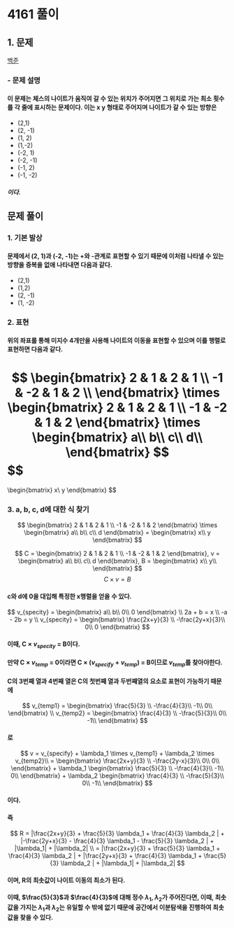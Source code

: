 # 4161 풀이

## 1. 문제 
[백준](https://boj.kr/4616)
### - 문제 설명
#### 이 문제는 체스의 나이트가 움직여 갈 수 있는 위치가 주어지면 그 위치로 가는 최소 횟수를 각 줄에 표시하는 문제이다. 이는 x y 형태로 주어지며 나이트가 갈 수 있는 방향은 
 - (2,1)
 - (2, -1)
 - (1, 2)
 - (1,-2)
 - (-2, 1)
 - (-2, -1)
 - (-1, 2)
 - (-1, -2)
##### 이다. 

## 문제 풀이
### 1. 기본 발상
#### 문제에서 (2, 1)과 (-2, -1)는 +와 -관계로 표현할 수 있기 때문에 이처럼 나타낼 수 있는 방향을 중복을 없애 나타내면 다음과 같다.
 - (2,1)
 - (1,2)
 - (2, -1)
 - (1, -2)

### 2. 표현
#### 위의 좌표를 통해 미지수 4개만을 사용해 나이트의 이동을 표현할 수 있으며 이를 행렬로 표현하면 다음과 같다.

$$
\begin{bmatrix}
2 & 1 &  2 &  1 \\
-1 & -2 & 1 & 2 \\
\end{bmatrix}  \times \begin{bmatrix}
2 & 1 &  2 &  1 \\
-1 & -2 & 1 & 2
\end{bmatrix} \times \begin{bmatrix}
a\\
b\\
c\\
d\\
\end{bmatrix}
$$
$$
=
\begin{bmatrix}
x\\
y
\end{bmatrix}
$$

### 3. a, b, c, d에 대한 식 찾기
$$
\begin{bmatrix}
2 & 1 &  2 &  1 \\
-1 & -2 & 1 & 2
\end{bmatrix} \times \begin{bmatrix}
a\\
b\\
c\\
d
\end{bmatrix} = \begin{bmatrix}
x\\
y
\end{bmatrix}
$$

$$
C = \begin{bmatrix}
2 & 1 &  2 &  1 \\
-1 & -2 & 1 & 2 
\end{bmatrix}, 
v = \begin{bmatrix}
a\\
b\\
c\\
d
\end{bmatrix}, 
B = \begin{bmatrix}
x\\
y\\
\end{bmatrix}
$$
$$
C \times v = B
$$
#### c와 d에 0을 대입해 특정한 x행렬을 얻을 수 있다.
$$
v_{specity} = \begin{bmatrix}
a\\
b\\
0\\
0
\end{bmatrix} \\ 2a + b = x \\ -a - 2b = y \\ v_{specity} = \begin{bmatrix}
\frac{2x+y}{3} \\
-\frac{2y+x}{3}\\
0\\
0
\end{bmatrix}
$$

#### 이때, C $\times$ $v_{specity}$ = B이다. 
#### 만약 C $\times$ $v_{temp}$ = 0이라면 C $\times$ $(v_{specify} + v_{temp})$ = B이므로 $v_{temp}$를 찾아야한다.
#### C의 3번째 열과 4번째 열은 C의 첫번째 열과 두번째열의 요소로 표현이 가능하기 때문에 
$$
v_{temp1} = \begin{bmatrix}
\frac{5}{3} \\
-\frac{4}{3}\\
-1\\
0\\
\end{bmatrix} \\
v_{temp2} = \begin{bmatrix} 
\frac{4}{3} \\
-\frac{5}{3}\\
0\\
-1\\
\end{bmatrix}
$$
#### 로 
$$
v 
= v_{specify} + \lambda_1 \times v_{temp1} + \lambda_2 \times v_{temp2}\\
= \begin{bmatrix}
\frac{2x+y}{3} \\
-\frac{2y-x}{3}\\
0\\
0\\
\end{bmatrix} + \lambda_1 \begin{bmatrix}
\frac{5}{3} \\
-\frac{4}{3}\\
-1\\
0\\
\end{bmatrix} + \lambda_2 \begin{bmatrix}
\frac{4}{3} \\
-\frac{5}{3}\\
0\\
-1\\
\end{bmatrix}
$$
#### 이다. 
#### 즉
$$
R = 
|\frac{2x+y}{3} + \frac{5}{3} \lambda_1 + \frac{4}{3} \lambda_2 | + 
|-\frac{2y+x}{3} - \frac{4}{3} \lambda_1 - \frac{5}{3} \lambda_2 | + 
|\lambda_1| + 
|\lambda_2| \\
= |\frac{2x+y}{3} + \frac{5}{3} \lambda_1 + \frac{4}{3} \lambda_2 | + 
|\frac{2y+x}{3} + \frac{4}{3} \lambda_1 + \frac{5}{3} \lambda_2 | + 
|\lambda_1| + 
|\lambda_2|
$$
#### 이며, R의 최솟값이 나이트 이동의 최소가 된다.
#### 이때, $\frac{5}{3}$과 $\frac{4}{3}$에 대해 정수 $\lambda_1$, $\lambda_2$가 주어진다면, 이때, 최솟값을 가지는 $\lambda_1$과 $\lambda_2$는 유일할 수 밖에 없기 때문에 공간에서 이분탐색을 진행하여 최솟값을 찾을 수 있다.
